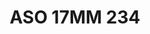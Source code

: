 ---
title: ASO 17MM 234
date: 
draft: false

# descripcion
description : Anillo de plata 925.

materials: Plata 949

color: 

dimensions: 17mm diámetro

code: 05-23-1623

type: "Anillos"

categories: []

price: $4.190,00

price_eftvo: $3.560,00

# Images
# first image will be shown in the product page
images:
  # - image: "images/path_to_image"
  # La ubicacion de las imagenes es imagenes/Anillos/Anillos.Solo Plata/05-23-1623-aso-17mm-234
  - image: "./images/anillos/solo_plata/05-23-1623-aso-17mm-234.jpg"
---